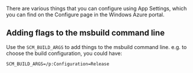 There are various things that you can configure using App Settings, which you can find on the Configure page in the Windows Azure portal.

## Adding flags to the msbuild command line

Use the `SCM_BUILD_ARGS` to add things to the msbuild command line. e.g. to choose the build configuration, you could have:

    SCM_BUILD_ARGS=/p:Configuration=Release
